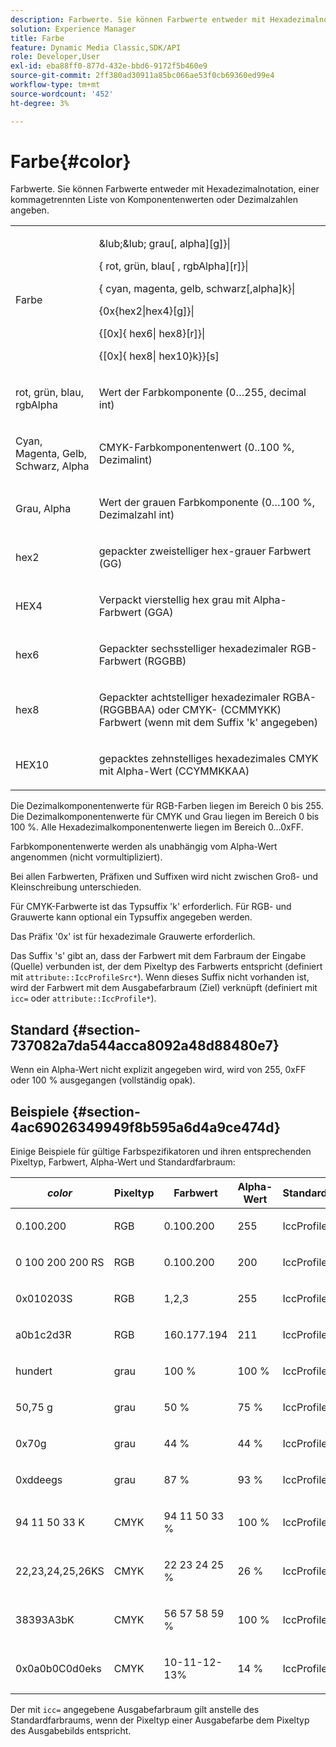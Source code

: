 ```yaml
---
description: Farbwerte. Sie können Farbwerte entweder mit Hexadezimalnotation, einer kommagetrennten Liste von Komponentenwerten oder Dezimalzahlen angeben.
solution: Experience Manager
title: Farbe
feature: Dynamic Media Classic,SDK/API
role: Developer,User
exl-id: eba88ff0-877d-432e-bbd6-9172f5b460e9
source-git-commit: 2ff380ad30911a85bc066ae53f0cb69360ed99e4
workflow-type: tm+mt
source-wordcount: '452'
ht-degree: 3%

---
```


# Farbe{#color}

Farbwerte. Sie können Farbwerte entweder mit Hexadezimalnotation, einer kommagetrennten Liste von Komponentenwerten oder Dezimalzahlen angeben.

<table id="simpletable_9EBE66066E854ABE978F8F7ADC66BDE3"> 
 <tr class="strow"> 
  <td class="stentry"> <p><span class="codeph"> <span class="varname"> Farbe</span> </span> </p></td> 
  <td class="stentry"> <p> <span class="codeph">&lub;&lub;<span class="varname"> grau</span>[,<span class="varname"> alpha</span>][g]&rcub;|</span> </p> <p> <span class="codeph"> {<span class="varname"> rot</span>,<span class="varname"> grün</span>,<span class="varname"> blau</span>[ ,<span class="varname"> rgbAlpha</span>][r]}|</span> </p> <p> <span class="codeph"> {<span class="varname"> cyan</span>, <span class="varname"> magenta</span>, <span class="varname"> gelb</span>, <span class="varname"> schwarz</span>[,alpha]k}|</span> </p> <p> <span class="codeph"> {0x{hex2|hex4}[g]}|</span> </p> <p> <span class="codeph">{[0x]{<span class="varname"> hex6</span>|<span class="varname"> hex8</span>}[r]}|</span> </p> <p> <span class="codeph"> {[0x]{<span class="varname"> hex8</span>|<span class="varname"> hex10</span>}k}&rcub;[s]</span> </p> </td> 
 </tr> 
 <tr class="strow"> 
  <td class="stentry"> <p><span class="codeph"> <span class="varname"> rot</span>, <span class="varname"> grün</span>, <span class="varname"> blau</span>, <span class="varname"> rgbAlpha</span></span> </p> </td> 
  <td class="stentry"> <p>Wert der Farbkomponente (0…255, decimal int) </p> </td> 
 </tr> 
 <tr class="strow"> 
  <td class="stentry"> <p><span class="codeph"> <span class="varname"> Cyan</span>, <span class="varname"> Magenta</span>, <span class="varname"> Gelb</span>, <span class="varname"> Schwarz</span>, <span class="varname"> Alpha</span></span> </p></td> 
  <td class="stentry"> <p>CMYK-Farbkomponentenwert (0..100 %, Dezimalint) </p></td> 
 </tr> 
 <tr class="strow"> 
  <td class="stentry"> <p><span class="codeph"> <span class="varname"> Grau</span>, <span class="varname"> Alpha</span></span> </p> </td> 
  <td class="stentry"> <p>Wert der grauen Farbkomponente (0…100 %, Dezimalzahl int) </p> </td> 
 </tr> 
 <tr class="strow"> 
  <td class="stentry"> <p><span class="codeph"> <span class="varname"> hex2</span> </span> </p></td> 
  <td class="stentry"> <p>gepackter zweistelliger hex-grauer Farbwert (GG) </p></td> 
 </tr> 
 <tr class="strow"> 
  <td class="stentry"> <p><span class="codeph"> <span class="varname"> HEX4</span> </span> </p> </td> 
  <td class="stentry"> <p>Verpackt vierstellig hex grau mit Alpha-Farbwert (GGA) </p> </td> 
 </tr> 
 <tr class="strow"> 
  <td class="stentry"> <p><span class="codeph"> <span class="varname"> hex6</span> </span> </p> </td> 
  <td class="stentry"> <p>Gepackter sechsstelliger hexadezimaler RGB-Farbwert (RGGBB) </p></td> 
 </tr> 
 <tr class="strow"> 
  <td class="stentry"> <p><span class="codeph"> <span class="varname"> hex8</span> </span> </p> </td> 
  <td class="stentry"> <p>Gepackter achtstelliger hexadezimaler RGBA- (RGGBBAA) oder CMYK- (CCMMYKK) Farbwert (wenn mit dem Suffix 'k' angegeben) </p></td> 
 </tr> 
 <tr class="strow"> 
  <td class="stentry"> <p><span class="codeph"> <span class="varname"> HEX10</span> </span> </p></td> 
  <td class="stentry"> <p>gepacktes zehnstelliges hexadezimales CMYK mit Alpha-Wert (CCYMMKKAA) </p> </td> 
 </tr> 
</table>

Die Dezimalkomponentenwerte für RGB-Farben liegen im Bereich 0 bis 255. Die Dezimalkomponentenwerte für CMYK und Grau liegen im Bereich 0 bis 100 %. Alle Hexadezimalkomponentenwerte liegen im Bereich 0…0xFF.

Farbkomponentenwerte werden als unabhängig vom Alpha-Wert angenommen (nicht vormultipliziert).

Bei allen Farbwerten, Präfixen und Suffixen wird nicht zwischen Groß- und Kleinschreibung unterschieden.

Für CMYK-Farbwerte ist das Typsuffix &#39;k&#39; erforderlich. Für RGB- und Grauwerte kann optional ein Typsuffix angegeben werden.

Das Präfix &#39;0x&#39; ist für hexadezimale Grauwerte erforderlich.

Das Suffix &#39;s&#39; gibt an, dass der Farbwert mit dem Farbraum der Eingabe (Quelle) verbunden ist, der dem Pixeltyp des Farbwerts entspricht (definiert mit `attribute::IccProfileSrc*`). Wenn dieses Suffix nicht vorhanden ist, wird der Farbwert mit dem Ausgabefarbraum (Ziel) verknüpft (definiert mit `icc=` oder `attribute::IccProfile*`).

## Standard {#section-737082a7da544acca8092a48d88480e7}

Wenn ein Alpha-Wert nicht explizit angegeben wird, wird von 255, 0xFF oder 100 % ausgegangen (vollständig opak).

## Beispiele {#section-4ac69026349949f8b595a6d4a9ce474d}

Einige Beispiele für gültige Farbspezifikatoren und ihren entsprechenden Pixeltyp, Farbwert, Alpha-Wert und Standardfarbraum:

<table id="table_1539E74A1EC545F1B5398D86A27079D1"> 
 <thead> 
  <tr> 
   <th class="entry"> <b> <i>color</i> </b> </th> 
   <th class="entry"> <b>Pixeltyp</b> </th> 
   <th class="entry"> <b>Farbwert</b> </th> 
   <th class="entry"> <b>Alpha-Wert</b> </th> 
   <th class="entry"> <b>Standardfarbraum </b> </th> 
  </tr> 
 </thead>
 <tbody> 
  <tr> 
   <td> <p>0.100.200 </p> </td> 
   <td> <p>RGB </p> </td> 
   <td> <p>0.100.200 </p> </td> 
   <td> <p>255 </p> </td> 
   <td> <p> <span class="codeph"> IccProfileRGB</span> </p> </td> 
  </tr> 
  <tr> 
   <td> <p>0 100 200 200 RS </p> </td> 
   <td> <p>RGB </p> </td> 
   <td> <p>0.100.200 </p> </td> 
   <td> <p>200 </p> </td> 
   <td> <p> <span class="codeph"> IccProfileSrcRgb</span> </p> </td> 
  </tr> 
  <tr> 
   <td> <p>0x010203S </p> </td> 
   <td> <p>RGB </p> </td> 
   <td> <p>1,2,3 </p> </td> 
   <td> <p>255 </p> </td> 
   <td> <p> <span class="codeph"> IccProfileSrcRgb</span> </p> </td> 
  </tr> 
  <tr> 
   <td> <p>a0b1c2d3R </p> </td> 
   <td> <p>RGB </p> </td> 
   <td> <p>160.177.194 </p> </td> 
   <td> <p>211 </p> </td> 
   <td> <p> <span class="codeph"> IccProfileRGB</span> </p> </td> 
  </tr> 
  <tr> 
   <td> <p>hundert </p> </td> 
   <td> <p>grau </p> </td> 
   <td> <p>100 % </p> </td> 
   <td> <p>100 % </p> </td> 
   <td> <p> <span class="codeph"> IccProfileSrcGray</span> </p> </td> 
  </tr> 
  <tr> 
   <td> <p>50,75 g </p> </td> 
   <td> <p>grau </p> </td> 
   <td> <p>50 % </p> </td> 
   <td> <p>75 % </p> </td> 
   <td> <p> <span class="codeph"> IccProfileGray</span> </p> </td> 
  </tr> 
  <tr> 
   <td> <p>0x70g </p> </td> 
   <td> <p>grau </p> </td> 
   <td> <p>44 % </p> </td> 
   <td> <p>44 % </p> </td> 
   <td> <p> <span class="codeph"> IccProfileGray</span> </p> </td> 
  </tr> 
  <tr> 
   <td> <p>0xddeegs </p> </td> 
   <td> <p>grau </p> </td> 
   <td> <p>87 % </p> </td> 
   <td> <p>93 % </p> </td> 
   <td> <p> <span class="codeph"> IccProfileSrcGray-</span> </p> </td> 
  </tr> 
  <tr> 
   <td> <p>94 11 50 33 K </p> </td> 
   <td> <p>CMYK </p> </td> 
   <td> <p>94 11 50 33 % </p> </td> 
   <td> <p>100 % </p> </td> 
   <td> <p> <span class="codeph"> IccProfileCmyk</span> </p> </td> 
  </tr> 
  <tr> 
   <td> <p>22,23,24,25,26KS </p> </td> 
   <td> <p>CMYK </p> </td> 
   <td> <p>22 23 24 25 % </p> </td> 
   <td> <p>26 % </p> </td> 
   <td> <p> <span class="codeph"> IccProfileSrcCmyk</span> </p> </td> 
  </tr> 
  <tr> 
   <td> <p>38393A3bK </p> </td> 
   <td> <p>CMYK </p> </td> 
   <td> <p>56 57 58 59 % </p> </td> 
   <td> <p>100 % </p> </td> 
   <td> <p> <span class="codeph"> IccProfileCmyk</span> </p> </td> 
  </tr> 
  <tr> 
   <td> <p>0x0a0b0C0d0eks </p> </td> 
   <td> <p>CMYK </p> </td> 
   <td> <p>10-11-12-13% </p> </td> 
   <td> <p>14 % </p> </td> 
   <td> <p> <span class="codeph"> IccProfileSrcCmyk</span> </p> </td> 
  </tr> 
 </tbody> 
</table>

Der mit `icc=` angegebene Ausgabefarbraum gilt anstelle des Standardfarbraums, wenn der Pixeltyp einer Ausgabefarbe dem Pixeltyp des Ausgabebilds entspricht.
